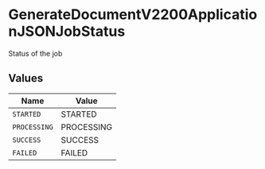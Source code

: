 # GenerateDocumentV2200ApplicationJSONJobStatus

Status of the job


## Values

| Name         | Value        |
| ------------ | ------------ |
| `STARTED`    | STARTED      |
| `PROCESSING` | PROCESSING   |
| `SUCCESS`    | SUCCESS      |
| `FAILED`     | FAILED       |